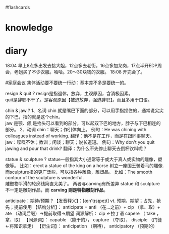 #flashcards 

# knowledge


# diary

18:04 早上8点多出发去接大姐，12点多去老街，16点多加龙岗，17点半开EDP周会，老姐买了不少衣服。哈哈。20～30块钱的衣服。
18:08 开完会了。


#家庭会议 集体活动要不要统一行动：基本差不多是要统一的。


resign & quit
?
resign是指退休，放弃，主观原因，含消极因素。  
quit是辞职不干了。是客观原因【被迫放弃，强迫辞职】。而且多用于口语。 <!--SR:!2023-02-02,10,250-->


chin & jaw
?
1、名词
chin 就是嘴巴下面的部分，可以用手指捏住的，通常说尖尖的下巴，指的就是这个chin。  
jaw 是颚、颌,是抬头可以看到的部分，可以起双下巴的地方，脖子与下巴相连的部分。
2、动词
chin：聊天；作引体向上。
例句：He was chining with colleagues instead of working.
翻译：他不是在工作，而是在跟同事聊天。
jaw：喋喋不休；教训；闲谈；聊天；说长道短。
例句：Why don't you quit jawing and pour that drink?
翻译：为什么不先停止聊天去倒杯饮料呢？ <!--SR:!2023-01-25,2,230-->

statue & sculpture
?
statue一般指其大小通常等于或大于真人或实物的雕像，塑像等。
比如：erect a statue of the king on a horse 树立一座国王骑着马的雕像.
而sculpture指的更广泛些，可以指各种雕像，雕塑品。
比如：The smooth contour of the sculpture is wonderful.    
雕塑物平滑的轮廓线简直太美了。
两者与carving有所差异
statue 和 sculpture 不一定是雕刻作品，而 **carving 则是特指雕刻作品**。 <!--SR:!2023-02-02,10,250-->

anticipate：期待/预期
?
【发音释义】：[æn'tɪsɪpeɪt] vt. 预期，期望；占先，抢先；提前使用
【结构分析】： anticipate = anti （在…之前）+ cip （拿、取）+ ate （动词后缀）→提前取得→期望
词源解析： cip ←拉丁语 capere （ take ，拿、取）
【同源词】： capable （能干的）， capture （夺取）， disciple （门徒←将知识拿走）
【衍生词】： anticipation （期待）， anticipatory （预期的） <!--SR:!2023-01-25,2,230-->